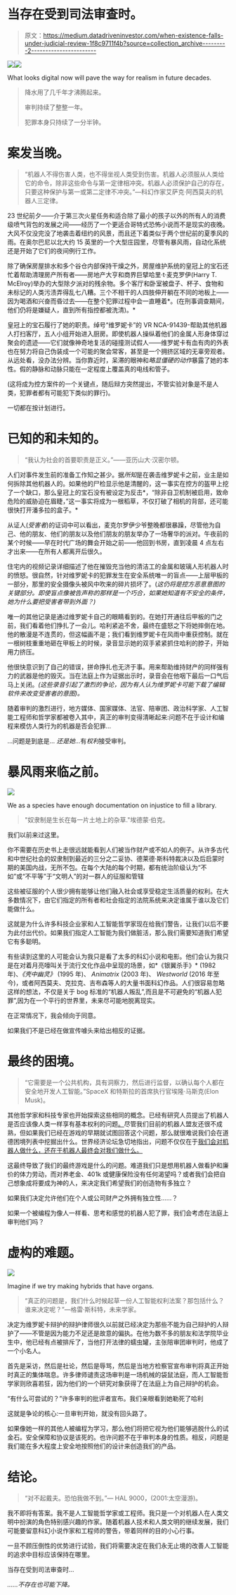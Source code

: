 # 当存在受到司法审查时。

> 原文：<https://medium.datadriveninvestor.com/when-existence-falls-under-judicial-review-1f8c9711f4b?source=collection_archive---------2----------------------->

[![](img/7ba829ab6a0259d9f4bbb1b0a40bedcc.png)](http://www.track.datadriveninvestor.com/1B9E)![](img/59423c72f82cf6c1ed21aad6b1fea319.png)

What looks digital now will pave the way for realism in future decades.

> 降水用了几千年才沸腾起来。
> 
> 审判持续了整整一年。
> 
> 犯罪本身只持续了一分半钟。

# 案发当晚。

> “机器人不得伤害人类，也不得坐视人类受到伤害。机器人必须服从人类给它的命令，除非这些命令与第一定律相冲突。机器人必须保护自己的存在，只要这种保护与第一或第二定律不冲突。”—科幻作家艾萨克·阿西莫夫的机器人三定律。

23 世纪前夕——介于第三次火星任务和适合除了最小的孩子以外的所有人的消费级喷气背包的发展之间——经历了一个更适合哥特式恐怖小说而不是现实的夜晚。大风不仅没完没了地袭击着纽约的风景，而且还下着类似于两个世纪前的夏季风的雨。在奥尔巴尼以北大约 15 英里的一个大型庄园里，尽管有暴风雨，自动化系统还是开始了它们的夜间例行工作。

除了确保房屋排水和多个谷仓内部保持干燥之外，房屋维护系统的皇冠上的宝石还忙着帮助清理房产所有者——房地产大亨和商界巨擘哈里·t·麦克罗伊(Harry T. McElroy)举办的大型除夕派对的残余物。多个客厅和卧室被盘子、杯子、食物和未标记的人类污渍弄得乱七八糟。三个不相干的人四肢伸开躺在不同的地板上——因为喝酒和兴奋而昏过去——在整个犯罪过程中会一直睡着*。(在刑事调查期间，他们仍将是嫌疑人，直到所有指控都被洗清)。*

皇冠上的宝石履行了她的职责。绰号“维罗妮卡”的 VR NCA-91439-帮助其他机器人打扫客厅，五人小组开始进入厨房。即使机器人操纵着他们的金属人形身体穿过聚会的遗迹——它们就像神奇地复活的碰撞测试假人——维罗妮卡有血有肉的外表也在努力将自己伪装成一个可能的聚会常客，甚至是一个拥挤区域的无辜旁观者。从远处看，没办法分辨。当你靠近时，呆滞的眼神和*略显僵硬的动作*暴露了她的本性。假的静脉和动脉只能在一定程度上覆盖真的电线和管子。

(这将成为控方案件的一个关键点，随后辩方突然提出，不管实验对象是不是人类，犯罪者都有可能犯下类似的罪行)。

一切都在按计划进行。

# **已知的和未知的。**

> “我认为社会的首要职责是正义。”——亚历山大·汉密尔顿。

人们对事件发生前的准备工作知之甚少。据*所知*是在袭击维罗妮卡之前，业主是如何拆除其他机器人的。如果他的尸检显示他是清醒的，这一事实在控方的盔甲上挖了一个缺口，那么皇冠上的宝石没有被设定为反击*，“除非自卫机制被启用，致命危险的威胁迫在眉睫，”这一事实将成为一根稻草，不仅打破了相机的背部，还可能很快打开潘多拉的盒子。*

从证人(*受害者*)的证词中可以看出，麦克尔罗伊少爷整晚都很暴躁，尽管他为自己、他的朋友、他们的朋友以及他们朋友的朋友举办了一场奢华的派对。午夜前的某个时候——早在时代广场的舞会开始之前——他回到书房，直到凌晨 4 点左右才出来——在所有人都离开后很久。

住宅内的视频记录详细描述了他在摧毁充当他的清洁工的金属和玻璃人形机器人时的愤怒。很自然，针对维罗妮卡的犯罪发生在安全系统唯一的盲点——上层甲板的一部分，那里的安全摄像头被风中吹来的碎片损坏了。(*这仍将是控方恶意意图的关键部分。即使盲点像被告声称的那样是一个巧合，如果她知道有不安全的条件，她为什么要把受害者带到外面？)*

唯一的其他记录是通过维罗妮卡自己的眼睛看到的。在她打开通往后甲板的门之前，我们看着他们挣扎了一会儿。哈利紧追不舍，最终在盛怒之下将她摔倒在地。他的散漫是不连贯的，但这幅画不是；我们看到维罗妮卡在风雨中重获控制。就在一根树枝重重地砸在甲板上的时候，录音显示她的双手紧紧抓住哈利的脖子，开始用力挤压。

他很快意识到了自己的错误，拼命挣扎也无济于事。用来帮助维持财产的同样强有力的武器是他的毁灭。当在法庭上作为证据出示时，录音会在他咽下最后一口气后马上关闭。*(这些录音引起了激烈的争论，因为有人认为维罗妮卡可能下载了编辑软件来改变受害者的意图)。*

随着审判的激烈进行，地方媒体、国家媒体、法官、陪审团、政治科学家、人工智能工程师和哲学家都被卷入其中，真正的审判变得清晰起来:问题不在于设计和编程来模仿人类行为的机器是否会犯罪…

…问题是到底是… *还是她*…有*权利*接受审判。

# **暴风雨来临之前。**

![](img/8c3564a5702cf0effa5659f4f7171538.png)

We as a species have enough documentation on injustice to fill a library.

> "奴隶制是生长在每一片土地上的杂草."埃德蒙·伯克。

我们以前来过这里。

你不需要在历史书上走很远就能看到人们被当作财产或不如人的例子。从许多古代和中世纪社会的奴隶制到最近的三分之二妥协、德莱德·斯科特裁决以及后启蒙时期的美国内战，无所不包。在每个大陆的每个时期，都有统治阶级认为“不如”或“不平等”于“文明人”的对一群人的征服和管辖

这些被征服的个人很少拥有能够让他们融入社会或享受稳定生活质量的权利。在大多数情况下，由它们指定的所有者和社会指定的法院系统来决定谁属于谁以及它们能做什么。

这就是为什么许多科技企业家和人工智能哲学家现在给我们警告，让我们以后不要为此付出代价。如果我们指定人工智能为我们做脏活，那么我们需要知道我们希望它有多聪明。

有些读到这里的人可能会认为我只是看了太多的科幻小说和电影。他们会认为我只是在对着月亮嚎叫关于流行文化作品中呈现的场景，如*《银翼杀手》* (1982 年)、*《壳中幽灵》* (1995 年)、 *Animatrix* (2003 年)、 *Westworld* (2016 年至今)，或者阿西莫夫、克拉克、吉布森等人的大量书面科幻作品。人们很容易忽略这样的想法，不仅是关于 bog 标准的“机器人叛乱”,而且是不可避免的“机器人犯罪”,因为在一个平行的世界里，未来尽可能地脱离现实。

在正常情况下，我会倾向于同意。

如果我们不是已经在做宣传噱头来给出相反的证据。

# 最终的困境。

> “它需要是一个公共机构，具有洞察力，然后进行监督，以确认每个人都在安全地开发人工智能。”SpaceX 和特斯拉的首席执行官埃隆·马斯克(Elon Musk)。

其他哲学家和科技专家也开始探索这些相同的概念。已经有研究人员提出了机器人是否应该像人类一样享有基本权利的问题[。](https://slate.com/technology/2018/05/artificial-intelligence-may-soon-have-more-rights-than-animals-in-the-u-s.html)尽管我们目前的机器人盟友还很不成熟，但如果我们已经在游戏的早期就试图回答这个问题，那么就很难说我们会在道德困境列表中挖掘出什么。世界经济论坛急切地指出，问题不仅仅在于[我们会对机器人做什么，还在于机器人最终会对我们做什么。](https://www.weforum.org/agenda/2016/10/top-10-ethical-issues-in-artificial-intelligence/)

这最终导致了我们的最终游戏是什么的问题。难道我们只是想用机器人做看护和廉价的体力劳动，而对养老金、401k 或健康保险没有任何渴望吗？或者我们会把自己想象成将要成为神的人，来决定我们希望我们的创造物有多独立？

如果我们决定允许他们在个人或公司财产之外拥有独立性……？

如果一个被编程为像人一样看、思考和感觉的机器人犯了罪，我们会考虑在法庭上审判他们吗？

# **虚构的难题。**

![](img/6a3db460f658e4a9534bec1df7af8314.png)

Imagine if we try making hybrids that have organs.

> “真正的问题是，我们什么时候起草一份人工智能权利法案？那包括什么？谁来决定呢？”—格雷·斯科特，未来学家。

决定为维罗妮卡辩护的辩护律师很久以前就已经决定为那些不能为自己辩护的人辩护了——不管是因为能力不足还是故意的偏执。在他为数不多的朋友和法学院毕业生中，他已经有点被排斥了，当他打开法律的蠕虫罐，主张陪审团审判时，他成了一个小名人。

首先是采访，然后是社论，然后是辱骂，然后是当地方检察官宣布审判将真正开始时真正的集体喘息。许多律师谴责这场审判是一场机械的袋鼠法庭，而人工智能哲学家则欣喜若狂，因为他们的一个研究对象获得了在法庭上为自己辩护的机会。

“有什么可尝试的？”许多审判的批评者宣布。我们亲眼看到她勒死了哈利

这就是争论的核心:一旦审判开始，就没有回头路了。

如果像她一样的其他人被编程为学习，那么他们将把它视为他们能够逃脱什么的试金石。安全保障和协议是该死的。也许问题不在于审判本身的性质。相反，问题是我们能在多大程度上安全地按照他们的设计来创造我们的产品。

# **结论。**

> “对不起戴夫。恐怕我做不到。”— HAL 9000，(2001:太空漫游)。

我不即将有答案。我不是人工智能哲学家或工程师。我只是一个对机器人在人类文明中扮演的角色特别感兴趣的作家。随着机器人技术和人类文明的继续发展，我们可能要留意科幻小说作家和工程师的警告，带着同样的目的小心行事。

一旦不顾压倒性的优势进行试验，我们将需要决定在我们永无止境的改善人工智能的追求中目标应该保持在哪里。

当存在受到司法审查时…

*……不存在也可能下降。*
